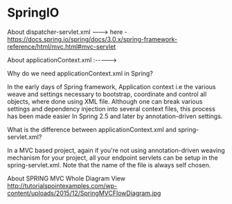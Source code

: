 # SpringIO
About dispatcher-servlet.xml ---> here - https://docs.spring.io/spring/docs/3.0.x/spring-framework-reference/html/mvc.html#mvc-servlet

About applicationContext.xml :----->

Why do we need applicationContext.xml in Spring?

In the early days of Spring framework, Application context i.e the various weave and settings necessary to bootstrap, 
coordinate and control all objects, where done using XML file. Although one can break various settings and dependency 
injection into several context files, this process has been made easier In Spring 2.5 and later by annotation-driven settings.

What is the difference between applicationContext.xml and spring-servlet.xml?

In a MVC based project, again if you're not using annotation-driven weaving mechanism for your project, 
all your endpoint servlets can be setup in the spring-servlet.xml. Note that the name of the file is always self chosen.

About SPRING MVC Whole Diagram View http://tutorialspointexamples.com/wp-content/uploads/2015/12/SpringMVCFlowDiagram.jpg
